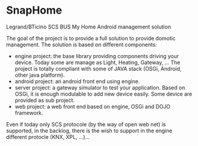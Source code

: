 SnapHome
======

Legrand/BTicino SCS BUS My Home Android management solution 

The goal of the project is to provide a full solution to provide domotic management.
The solution is based on different components:

- engine project: the base library providing components
driving your device. Today some are manage as Light, Heating,
Gateway, ... The project is totally compliant with some of JAVA
stack (OSGi, Android, other java platform).
- android project: an android front end using engine.
- server project: a gateway simulator to test your application. Based
on OSGi, it is enough modulable to add new device easily. Some device
are provided as sub project.
- web project: a web front end based on engine, OSGi and DOJO framework.

Even if today only SCS protocole (by the way of open web net) is supported, in the backlog,
there is the wish to support in the engine different protocle (KNX, XPL, ...)... 
